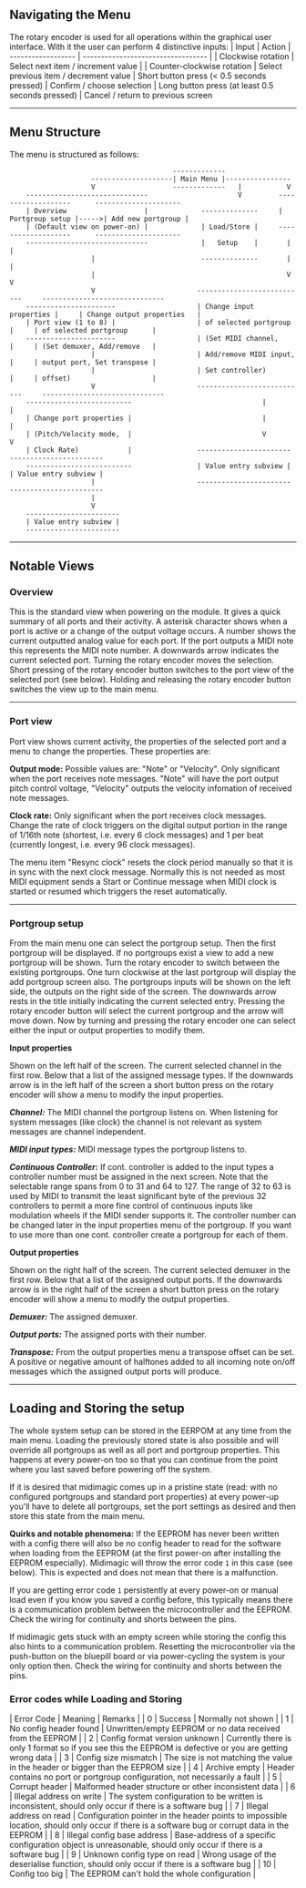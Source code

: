 

## Navigating the Menu
The rotary encoder is used for all operations within the graphical user interface. With it the user can perform 4 distinctive inputs:
| Input              | Action
| ------------------ | ---------------------------------- |
| Clockwise rotation | Select next item / increment value |
| Counter-clockwise rotation | Select previous item / decrement value
| Short button press (< 0.5 seconds pressed) | Confirm / choose selection
| Long button press (at least 0.5 seconds pressed) | Cancel / return to previous screen

----
## Menu Structure
The menu is structured as follows:
```
                                        -------------
                    --------------------| Main Menu |----------------
                    V                   -------------   |           V
    ------------------------------                      V         -------------------      ---------------------
    | Overview                   |             --------------     | Portgroup setup |----->| Add new portgroup |
    | (Default view on power-on) |             | Load/Store |     -------------------      ---------------------
    ------------------------------             |   Setup    |       |             |
                    |                          --------------       |             |
                    |                                               V             V
                    V                         ---------------------------     ------------------------------
    ----------------------                    | Change input properties |     | Change output properties   |
    | Port view (1 to 8) |                    | of selected portgroup   |     | of selected portgroup      |
    ----------------------                    | (Set MIDI channel,      |     | (Set demuxer, Add/remove   |
                    |                         | Add/remove MIDI input,  |     | output port, Set transpose |
                    |                         | Set controller)         |     | offset)                    |
                    V                         ---------------------------     ------------------------------
    --------------------------                                |                     |
    | Change port properties |                                |                     |
    | (Pitch/Velocity mode,  |                                V                     V
    | Clock Rate)            |                -----------------------         -----------------------
    --------------------------                | Value entry subview |         | Value entry subview |
                    |                         -----------------------         -----------------------
                    |
                    V
    -----------------------
    | Value entry subview |
    -----------------------
```

----
## Notable Views

### Overview
This is the standard view when powering on the module. It gives a quick summary of all ports and their activity. A asterisk character shows when a port is active or a change of the output voltage occurs. A number shows the current outputted analog value for each port. If the port outputs a MIDI note this represents the MIDI note number. A downwards arrow indicates the current selected port. Turning the rotary encoder moves the selection. Short pressing of the rotary encoder button switches to the port view of the selected port (see below). Holding and releasing the rotary encoder button switches the view up to the main menu.

----
### Port view
Port view shows current activity, the properties of the selected port and a menu to change the properties. These properties are:

**Output mode:**
Possible values are: "Note" or "Velocity".
Only significant when the port receives note messages. "Note" will have the port output pitch control voltage, "Velocity" outputs the velocity infomation of received note messages.

**Clock rate:**
Only significant when the port receives clock messages. Change the rate of clock triggers on the digital output portion in the range of 1/16th note (shortest, i.e. every 6 clock messages) and 1 per beat (currently longest, i.e. every 96 clock messages).

The menu item "Resync clock" resets the clock period manually so that it is in sync with the next clock message. Normally this is not needed as most MIDI equipment sends a Start or Continue message when MIDI clock is started or resumed which triggers the reset automatically.

----
### Portgroup setup
From the main menu one can select the portgroup setup. Then the first portgroup will be displayed. If no portgroups exist a view to add a new portgroup will be shown. Turn the rotary encoder to switch between the existing portgroups. One turn clockwise at the last portgroup will display the add portgroup screen also. The portgroups inputs will be shown on the left side, the outputs on the right side of the screen. The downwards arrow rests in the title initially indicating the current selected entry. Pressing the rotary encoder button will select the current portgroup and the arrow will move down. Now by turning and pressing the rotary encoder one can select either the input or output properties to modify them.

**Input properties**

Shown on the left half of the screen. The current selected channel in the first row. Below that a list of the assigned message types.
If the downwards arrow is in the left half of the screen a short button press on the rotary encoder will show a menu to modify the input properties.

***Channel:***
The MIDI channel the portgroup listens on. When listening for system messages (like clock) the channel is not relevant as system messages are channel independent.

***MIDI input types:***
MIDI message types the portgroup listens to.

***Continuous Controller:***
If cont. controller is added to the input types a controller number must be assigned in the next screen. Note that the selectable range spans from 0 to 31 and 64 to 127. The range of 32 to 63 is used by MIDI to transmit the least significant byte of the previous 32 controllers to permit a more fine control of continuous inputs like modulation wheels if the MIDI sender supports it.
The controller number can be changed later in the input properties menu of the portgroup.
If you want to use more than one cont. controller create a portgroup for each of them.

**Output properties**

Shown on the right half of the screen. The current selected demuxer in the first row. Below that a list of the assigned output ports.
If the downwards arrow is in the right half of the screen a short button press on the rotary encoder will show a menu to modify the output properties.

***Demuxer:***
The assigned demuxer.

***Output ports:***
The assigned ports with their number.

***Transpose:***
From the output properties menu a transpose offset can be set. A positive or negative amount of halftones added to all incoming note on/off messages which the assigned output ports will produce.

----

## Loading and Storing the setup
The whole system setup can be stored in the EERPOM at any time from the main menu. Loading the previously stored state is also possible and will override all portgroups as well as all port and portgroup properties.
This happens at every power-on too so that you can continue from the point where you last saved before powering off the system.

If it is desired that midimagic comes up in a pristine state (read: with no configured portgroups and standard port properties) at every power-up you'll have to delete all portgroups, set the port settings as desired and then store this state from the main menu.

**Quirks and notable phenomena:**
If the EEPROM has never been written with a config there will also be no config header to read for the software when loading from the EEPROM (at the first power-on after installing the EEPROM especially). Midimagic will throw the error code `1` in this case (see below). This is expected and does not mean that there is a malfunction.

If you are getting error code `1` persistently at every power-on or manual load even if you know you saved a config before, this typically means there is a communication problem between the microcontroller and the EEPROM. Check the wiring for continuity and shorts between the pins.

If midimagic gets stuck with an empty screen while storing the config this also hints to a communication problem. Resetting the microcontroller via the push-button on the bluepill board or via power-cycling the system is your only option then. Check the wiring for continuity and shorts between the pins.

### Error codes while Loading and Storing

| Error Code | Meaning | Remarks |
| 0 | Success | Normally not shown |
| 1 | No config header found | Unwritten/empty EEPROM or no data received from the EEPROM |
| 2 | Config format version unknown | Currently there is only 1 format so if you see this the EEPROM is defective or you are getting wrong data |
| 3 | Config size mismatch | The size is not matching the value in the header or bigger than the EEPROM size |
| 4 | Archive empty | Header contains no port or portgroup configuration, not necessarily a fault |
| 5 | Corrupt header | Malformed header structure or other inconsistent data |
| 6 | Illegal address on write | The system configuration to be written is inconsistent, should only occur if there is a software bug |
| 7 | Illegal address on read | Configuration pointer in the header points to impossible location, should only occur if there is a software bug or corrupt data in the EEPROM |
| 8 | Illegal config base address | Base-address of a specific configuration object is unreasonable, should only occur if there is a software bug |
| 9 | Unknown config type on read | Wrong usage of the deserialise function, should only occur if there is a software bug |
| 10 | Config too big | The EEPROM can't hold the whole configuration |
